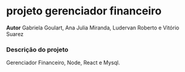 # projeto gerenciador financeiro
**Autor** Gabriela Goulart, Ana Julia Miranda, Ludervan Roberto e Vitório Suarez

### Descrição do projeto
Gerenciador Financeiro, Node, React e Mysql.
